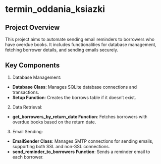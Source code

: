 # termin_oddania_ksiazki

## Project Overview

This project aims to automate sending email reminders to borrowers who have overdue books. It includes functionalities for database management, fetching borrower details, and sending emails securely.

## Key Components

1. Database Management:

* __Database Class__: Manages SQLite database connections and transactions.
* __Setup Function__: Creates the borrows table if it doesn’t exist.

2. Data Retrieval:

* __get_borrowers_by_return_date Function__: Fetches borrowers with overdue books based on the return date.

3. Email Sending:

* __EmailSender Class__: Manages SMTP connections for sending emails, supporting both SSL and non-SSL connections.
* __send_reminder_to_borrowers Function__: Sends a reminder email to each borrower.
